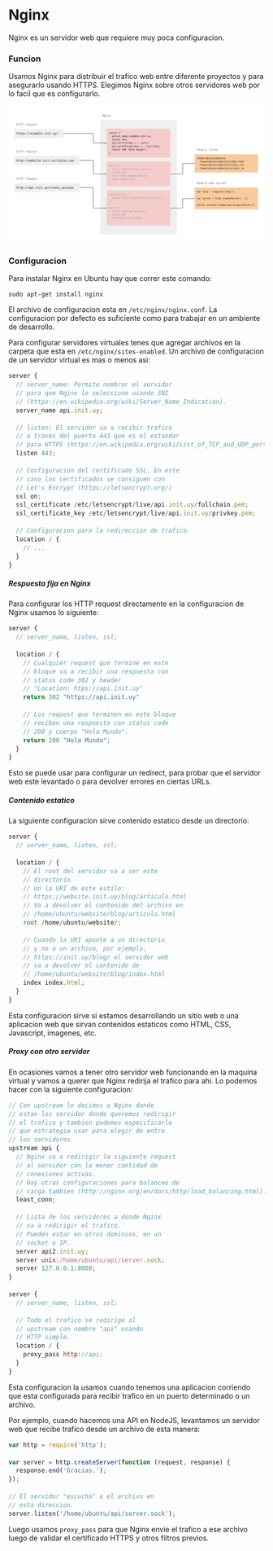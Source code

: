 # Nginx

Nginx es un servidor web que requiere muy poca configuracion.

### Funcion

Usamos Nginx para distribuir el trafico web entre diferente proyectos y para asegurarlo usando HTTPS. Elegimos Nginx sobre otros servidores web por lo facil que es configurarlo.

![nginx](./nginx.png)

### Configuracion

Para instalar Nginx en Ubuntu hay que correr este comando:

```
sudo apt-get install nginx
```

El archivo de configuracion esta en `/etc/nginx/nginx.conf`. La configuracion por defecto es suficiente como para trabajar en un ambiente de desarrollo.

Para configurar servidores virtuales tenes que agregar archivos en la carpeta que esta en `/etc/nginx/sites-enabled`. Un archivo de configuracion de un servidor virtual es mas o menos asi:

```javascript
server {
  // server_name: Permite nombrar el servidor
  // para que Nginx lo seleccione usando SNI
  // (https://en.wikipedia.org/wiki/Server_Name_Indication).
  server_name api.init.uy;

  // listen: El servidor va a recibir trafico
  // a traves del puerto 443 que es el estandar
  // para HTTPS (https://en.wikipedia.org/wiki/List_of_TCP_and_UDP_port_numbers).
  listen 443;

  // Configuracion del certificado SSL. En este
  // caso los certificados se consiguen con 
  // Let's Encrypt (https://letsencrypt.org/)
  ssl on;
  ssl_certificate /etc/letsencrypt/live/api.init.uy/fullchain.pem;
  ssl_certificate_key /etc/letsencrypt/live/api.init.uy/privkey.pem;

  // Configuracion para la redireccion de trafico.
  location / {
    // ...
  }
}
```

##### Respuesta fija en Nginx

Para configurar los HTTP request directamente en la configuracion de Nginx usamos lo siguiente:

```javascript
server {
  // server_name, listen, ssl;

  location / {
    // Cualquier request que termine en este
    // bloque va a recibir una respuesta con
    // status code 302 y header
    // "Location: htps://api.init.uy"
    return 302 "https://api.init.uy"

    // Los request que terminen en este bloque
    // reciben una respuesta con status code
    // 200 y cuerpo "Hola Mundo".
    return 200 "Hola Mundo";
  }
}
```

Esto se puede usar para configurar un redirect, para probar que el servidor web este levantado o para devolver errores en ciertas URLs.

##### Contenido estatico

La siguiente configuracion sirve contenido estatico desde un directorio:

```javascript
server {
  // server_name, listen, ssl;

  location / {
    // El root del servidor va a ser este
    // directorio.
    // Un la URI de este estilo:
    // https://website.init.uy/blog/articulo.html
    // Va a devolver el contenido del archivo en
    // /home/ubuntu/website/blog/articulo.html
    root /home/ubuntu/website/;

    // Cuando la URI apunte a un directorio
    // y no a un archivo, por ejemplo,
    // https://init.uy/blog/ el servidor web
    // va a devolver el contenido de
    // /home/ubuntu/website/blog/index.html
    index index.html;
  }
}
```

Esta configuracion sirve si estamos desarrollando un sitio web o una aplicacion web que sirvan contenidos estaticos como HTML, CSS, Javascript, imagenes, etc.

##### Proxy con otro servidor

En ocasiones vamos a tener otro servidor web funcionando en la maquina virtual y vamos a querer que Nginx redirija el trafico para ahi. Lo podemos hacer con la siguiente configuracion:

```javascript
// Con upstream le decimos a Nginx donde
// estan los servidor donde queremos redirigir
// el trafico y tambien podemos especificarle
// que estrategia usar para elegir de entre
// los servidores.
upstream api {
  // Nginx va a redirigir la siguiente request
  // al servidor con la menor cantidad de
  // conexiones activas.
  // Hay otras configuraciones para balanceo de
  // carga tambien (http://nginx.org/en/docs/http/load_balancing.html).
  least_conn;

  // Lista de los servidores a donde Nginx
  // va a redirigir el trafico.
  // Pueden estar en otros dominios, en un
  // socket o IP.
  server api2.init.uy;
  server unix:/home/ubuntu/api/server.sock;
  server 127.0.0.1:8080;
}

server {
  // server_name, listen, ssl;

  // Todo el trafico se redirige al
  // upstream con nombre "api" usando
  // HTTP simple.
  location / {
    proxy_pass http://api;
  }
}
```

Esta configuracion la usamos cuando tenemos una aplicacion corriendo que esta configurada para recibir trafico en un puerto determinado o un archivo.

Por ejemplo, cuando hacemos una API en NodeJS, levantamos un servidor web que recibe trafico desde un archivo de esta manera:

```javascript
var http = require('http');

var server = http.createServer(function (request, response) {
  response.end('Gracias.');
});

// El servidor "escucha" a el archivo en
// esta direccion.
server.listen('/home/ubuntu/api/server.sock');
```

Luego usamos `proxy_pass` para que Nginx envie el trafico a ese archivo luego de validar el certificado HTTPS y otros filtros previos.